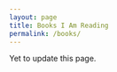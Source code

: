```yaml
---
layout: page
title: Books I Am Reading
permalink: /books/
---
```


<div class="main">
Yet to update this page.
</div>

